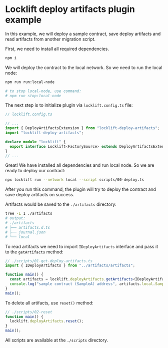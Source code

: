 # Locklift deploy artifacts plugin example

In this example, we will deploy a sample contract, save deploy artifacts and read artifacts from another migration script.

First, we need to install all required dependencies.

```bash
npm i
```

We will deploy the contract to the local network. So we need to run the local node:
```bash
npm run run:local-node

# to stop local-node, use command:
# npm run stop:local-node
```

The next step is to initialize plugin via `locklift.config.ts` file:
```ts
// locklift.config.ts

// ...
import { DeployArtifactsExtension } from "locklift-deploy-artifacts";
import "locklift-deploy-artifacts";

declare module "locklift" {
  export interface Locklift<FactorySource> extends DeployArtifactsExtension<FactorySource> {}
}
// ...

```

Great! We have installed all dependencies and run local node. So we are ready to deploy our contract:
```bash
npx locklift run --network local --script scripts/00-deploy.ts
```

After you run this command, the plugin will try to deploy the contract and save deploy artifacts on success. 

Artifacts would be saved to the `./artifacts` directory:
```bash
tree -L 1 ./artifacts
# output:
# ./artifacts
# ├── artifacts.d.ts 
# ├── journal.json
# └── local
```


To read artifacts we need to import `IDeployArtifacts` interface and pass it to the `getArtifacts` method:
```ts
// ./scripts/01-get-deploy-artifacts.ts
import { IDeployArtifacts } from "../artifacts/artifacts";

function main() {
  const artifacts = locklift.deployArtifacts.getArtifacts<IDeployArtifacts>();
  console.log("sample contract (SampleA) address", artifacts.local.Sample.SampleA.v_0.address);
}
main();
```

To delete all artifacts, use `reset()` method:
```ts
// ./scripts/02-reset
function main() {
  locklift.deployArtifacts.reset();
}
main();
```

All scripts are available at the `./scripts` directory.
